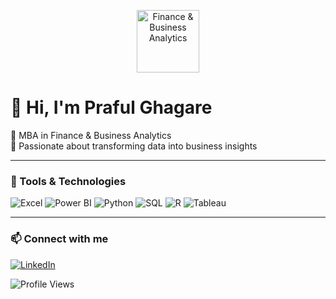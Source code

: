<p align="center">
  <img src="https://cdn.pixabay.com/photo/2018/01/18/07/00/analytics-3088958_120.jpg" alt="Finance & Business Analytics" width="100"/>
</p>

# 👋 Hi, I'm Praful Ghagare  
🎯 MBA in Finance & Business Analytics  
💼 Passionate about transforming data into business insights  

---

### 🚀 Tools & Technologies  

<p>
  <img src="https://img.icons8.com/color/32/000000/microsoft-excel-2019--v1.png" alt="Excel"/>
  <img src="https://img.icons8.com/color/32/000000/power-bi.png" alt="Power BI"/>
  <img src="https://img.icons8.com/fluency/32/000000/python.png" alt="Python"/>
  <img src="https://img.icons8.com/color/32/000000/mysql-logo.png" alt="SQL"/>
  <img src="https://img.icons8.com/color/32/000000/r-project.png" alt="R"/>
  <img src="https://img.icons8.com/color/32/000000/tableau-software.png" alt="Tableau"/>
</p>

---

### 📫 Connect with me  
[![LinkedIn](https://img.shields.io/badge/LinkedIn-blue?logo=linkedin&style=for-the-badge)](https://www.linkedin.com/in/prafulghagare123/)

![Profile Views](https://komarev.com/ghpvc/?username=prafulghagare&color=blue)
